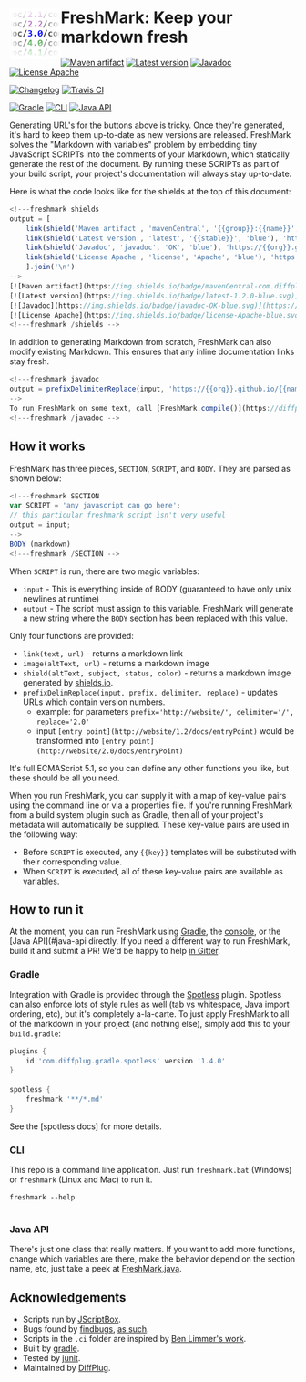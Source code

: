 # <img align="left" src="freshmark.png"> FreshMark: Keep your markdown fresh
<!---freshmark shields
output = [
	link(shield('Maven artifact', 'mavenCentral', '{{group}}:{{name}}', 'blue'), 'https://bintray.com/{{org}}/opensource/{{name}}/view'),
	link(shield('Latest version', 'latest', '{{stable}}', 'blue'), 'https://github.com/{{org}}/{{name}}/releases/latest'),
	link(shield('Javadoc', 'javadoc', 'OK', 'blue'), 'https://{{org}}.github.io/{{name}}/javadoc/{{stable}}/'),
	link(shield('License Apache', 'license', 'Apache', 'blue'), 'https://tldrlegal.com/license/apache-license-2.0-(apache-2.0)'),
	'',
	link(shield('Changelog', 'changelog', '{{version}}', 'bright-green'), 'CHANGES.md'),
	link(image('Travis CI', 'https://travis-ci.org/{{org}}/{{name}}.svg?branch=master'), 'https://travis-ci.org/{{org}}/{{name}}'),
	'',
	link(shield('Gradle', 'Gradle', 'supported', 'bright-green'), '#gradle'),
	link(shield('CLI', 'CLI', 'supported', 'bright-green'), '#cli'),
	link(shield('Java API', 'Java API', 'supported', 'bright-green'), '#java-api'),
	].join('\n')
-->
[![Maven artifact](https://img.shields.io/badge/mavenCentral-com.diffplug.freshmark%3Afreshmark-blue.svg)](https://bintray.com/diffplug/opensource/freshmark/view)
[![Latest version](https://img.shields.io/badge/latest-1.2.0-blue.svg)](https://github.com/diffplug/freshmark/releases/latest)
[![Javadoc](https://img.shields.io/badge/javadoc-OK-blue.svg)](https://diffplug.github.io/freshmark/javadoc/1.2.0/)
[![License Apache](https://img.shields.io/badge/license-Apache-blue.svg)](https://tldrlegal.com/license/apache-license-2.0-(apache-2.0))

[![Changelog](https://img.shields.io/badge/changelog-1.3.0--SNAPSHOT-bright--green.svg)](CHANGES.md)
[![Travis CI](https://travis-ci.org/diffplug/freshmark.svg?branch=master)](https://travis-ci.org/diffplug/freshmark)

[![Gradle](https://img.shields.io/badge/Gradle-supported-bright--green.svg)](#gradle)
[![CLI](https://img.shields.io/badge/CLI-supported-bright--green.svg)](#cli)
[![Java API](https://img.shields.io/badge/Java_API-supported-bright--green.svg)](#java-api)
<!---freshmark /shields -->

Generating URL's for the buttons above is tricky.  Once they're generated, it's hard to keep them up-to-date as new versions are released.  FreshMark solves the "Markdown with variables" problem by embedding tiny JavaScript SCRIPTs into the comments of your Markdown, which statically generate the rest of the document.  By running these SCRIPTs as part of your build script, your project's documentation will always stay up-to-date.

Here is what the code looks like for the shields at the top of this document:

```javascript
<!---freshmark shields
output = [
	link(shield('Maven artifact', 'mavenCentral', '{{group}}:{{name}}', 'blue'), 'https://bintray.com/{{org}}/opensource/{{name}}/view'),
	link(shield('Latest version', 'latest', '{{stable}}', 'blue'), 'https://github.com/{{org}}/{{name}}/releases/latest'),
	link(shield('Javadoc', 'javadoc', 'OK', 'blue'), 'https://{{org}}.github.io/{{name}}/javadoc/{{stable}}/'),
	link(shield('License Apache', 'license', 'Apache', 'blue'), 'https://tldrlegal.com/license/apache-license-2.0-(apache-2.0)'),
	].join('\n')
-->
[![Maven artifact](https://img.shields.io/badge/mavenCentral-com.diffplug.freshmark%3Afreshmark-blue.svg)](https://bintray.com/diffplug/opensource/freshmark/view)
[![Latest version](https://img.shields.io/badge/latest-1.2.0-blue.svg)](https://github.com/diffplug/freshmark/releases/latest)
[![Javadoc](https://img.shields.io/badge/javadoc-OK-blue.svg)](https://diffplug.github.io/freshmark/javadoc/1.2.0/)
[![License Apache](https://img.shields.io/badge/license-Apache-blue.svg)](https://tldrlegal.com/license/apache-license-2.0-(apache-2.0))
<!---freshmark /shields -->
```

In addition to generating Markdown from scratch, FreshMark can also modify existing Markdown.  This ensures that any inline documentation links stay fresh.

```javascript
<!---freshmark javadoc
output = prefixDelimiterReplace(input, 'https://{{org}}.github.io/{{name}}/javadoc/', '/', stable)
-->
To run FreshMark on some text, call [FreshMark.compile()](https://diffplug.github.io/freshmark/javadoc/1.2.0/com/diffplug/freshmark/FreshMark.html)
<!---freshmark /javadoc -->
```

## How it works

FreshMark has three pieces, `SECTION`, `SCRIPT`, and `BODY`.  They are parsed as shown below:

```javascript
<!---freshmark SECTION
var SCRIPT = 'any javascript can go here';
// this particular freshmark script isn't very useful
output = input;
-->
BODY (markdown)
<!---freshmark /SECTION -->
```

When `SCRIPT` is run, there are two magic variables:

* `input` - This is everything inside of BODY (guaranteed to have only unix newlines at runtime)
* `output` - The script must assign to this variable.  FreshMark will generate a new string where the `BODY` section has been replaced with this value.

Only four functions are provided:

* `link(text, url)` - returns a markdown link
* `image(altText, url)` - returns a markdown image
* `shield(altText, subject, status, color)` - returns a markdown image generated by [shields.io](http://shields.io/).
* `prefixDelimReplace(input, prefix, delimiter, replace)` - updates URLs which contain version numbers.
	* example: for parameters `prefix='http://website/', delimiter='/', replace='2.0'`
	* input `[entry point](http://website/1.2/docs/entryPoint)` would be transformed into `[entry point](http://website/2.0/docs/entryPoint)`

It's full ECMAScript 5.1, so you can define any other functions you like, but these should be all you need.

When you run FreshMark, you can supply it with a map of key-value pairs using the command line or via a properties file.  If you're running FreshMark from a build system plugin such as Gradle, then all of your project's metadata will automatically be supplied.  These key-value pairs are used in the following way:

* Before `SCRIPT` is executed, any `{{key}}` templates will be substituted with their corresponding value.
* When `SCRIPT` is executed, all of these key-value pairs are available as variables.

## How to run it

At the moment, you can run FreshMark using [Gradle](#gradle), the [console](#console), or the [Java API](#java-api directly.  If you need a different way to run FreshMark, build it and submit a PR!  We'd be happy to help [in Gitter](https://gitter.im/diffplug/freshmark).

### Gradle

Integration with Gradle is provided through the [Spotless](https://github.com/diffplug/spotless) plugin.  Spotless can also enforce lots of style rules as well (tab vs whitespace, Java import ordering, etc), but it's completely a-la-carte.  To just apply FreshMark to all of the markdown in your project (and nothing else), simply add this to your `build.gradle`:

```groovy
plugins {
	id 'com.diffplug.gradle.spotless' version '1.4.0'
}

spotless {
	freshmark '**/*.md'
}
```

See the [spotless docs] for more details.

### CLI

This repo is a command line application.  Just run `freshmark.bat` (Windows) or `freshmark` (Linux and Mac) to run it.

```
freshmark --help


```

### Java API

There's just one class that really matters.  If you want to add more functions, change which variables are there, make the behavior depend on the section name, etc, just take a peek at [FreshMark.java](src/main/java/com/diffplug/freshmark/FreshMark.java).

## Acknowledgements
* Scripts run by [JScriptBox](https://github.com/diffplug/jscriptbox).
* Bugs found by [findbugs](http://findbugs.sourceforge.net/), [as such](https://github.com/diffplug/durian-rx/blob/v1.0/build.gradle?ts=4#L92-L116).
* Scripts in the `.ci` folder are inspired by [Ben Limmer's work](http://benlimmer.com/2013/12/26/automatically-publish-javadoc-to-gh-pages-with-travis-ci/).
* Built by [gradle](http://gradle.org/).
* Tested by [junit](http://junit.org/).
* Maintained by [DiffPlug](http://www.diffplug.com/).
